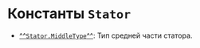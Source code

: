 # Константы `Stator`

- [^^`Stator.MiddleType`^^](./../constants/MiddleType.md): Тип средней части статора.
